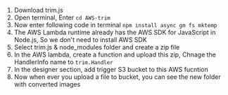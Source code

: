 1. Download trim.js
2. Open terminal, Enter 
```cd AWS-trim```
3. Now enter following code in terminal 
```npm install async gm fs mktemp```
4. The AWS Lambda runtime already has the AWS SDK for JavaScript in Node.js, So we don't need to install AWS SDK
5. Select trim.js & node_modules folder and create a zip file
6. In the AWS lambda, create a function and upload this zip, Chnage the HandlerInfo name to 
```trim.Handler``` 
7. In the designer section, add trigger S3 bucket to this AWS fucntion 
8. Now when ever you upload a file to bucket, you can see the new folder with converted images

